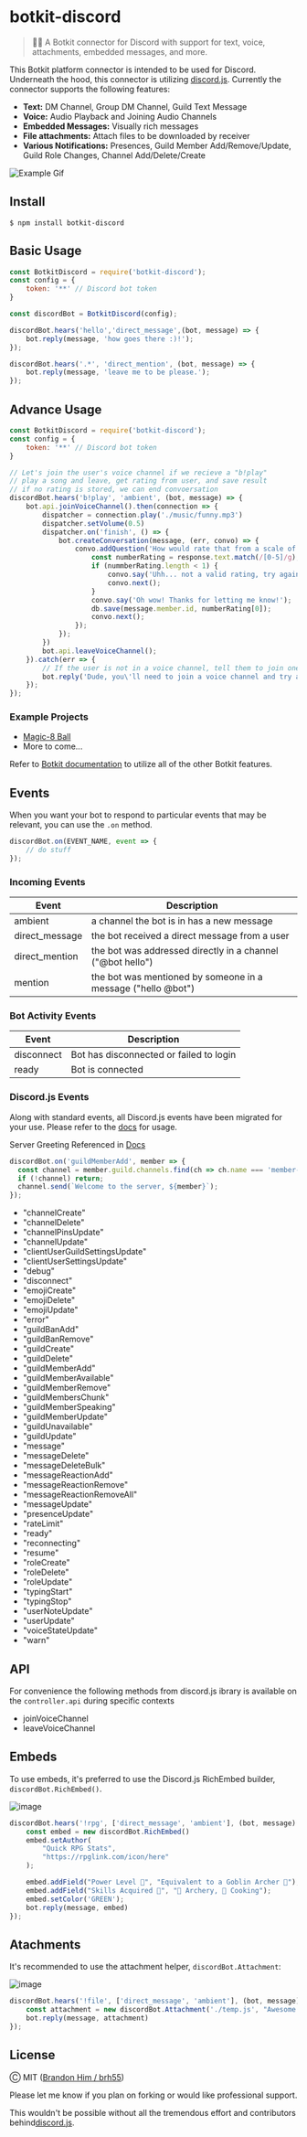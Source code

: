 # botkit-discord

> 🤖👾 A Botkit connector for Discord with support for text, voice, attachments, embedded messages, and more.

This Botkit platform connector is intended to be used for Discord. Underneath the hood, this connector is utilizing [discord.js](https://github.com/discordjs/discord.js). Currently the connector supports the following features:

- **Text:** DM Channel, Group DM Channel, Guild Text Message
- **Voice:** Audio Playback and Joining Audio Channels
- **Embedded Messages:** Visually rich messages
- **File attachments:** Attach files to be downloaded by receiver
- **Various Notifications:** Presences, Guild Member Add/Remove/Update, Guild Role Changes, Channel Add/Delete/Create

![Example Gif](http://g.recordit.co/WzQ3XkJm5A.gif)

## Install
`$ npm install botkit-discord`

## Basic Usage
```javascript
const BotkitDiscord = require('botkit-discord');
const config = {
    token: '**' // Discord bot token
}

const discordBot = BotkitDiscord(config);

discordBot.hears('hello','direct_message',(bot, message) => {
    bot.reply(message, 'how goes there :)!');
});

discordBot.hears('.*', 'direct_mention', (bot, message) => {
	bot.reply(message, 'leave me to be please.');
});
```

## Advance Usage
```javascript
const BotkitDiscord = require('botkit-discord');
const config = {
    token: '**' // Discord bot token
}

// Let's join the user's voice channel if we recieve a "b!play"
// play a song and leave, get rating from user, and save result
// if no rating is stored, we can end convoersation
discordBot.hears('b!play', 'ambient', (bot, message) => {
	bot.api.joinVoiceChannel().then(connection => {
		dispatcher = connection.play('./music/funny.mp3')
		dispatcher.setVolume(0.5)
		dispatcher.on('finish', () => {
			bot.createConversation(message, (err, convo) => {
				convo.addQuestion('How would rate that from a scale of 0 to 5?', (response, convo) => {
					const numberRating = response.text.match(/[0-5]/g);
					if (nummberRating.length < 1) {
						convo.say('Uhh... not a valid rating, try again later!');
						convo.next();
					}
					convo.say('Oh wow! Thanks for letting me know!');
					db.save(message.member.id, numberRating[0]);
					convo.next();
				});
			});
		})
		bot.api.leaveVoiceChannel();
	}).catch(err => {
		// If the user is not in a voice channel, tell them to join one
		bot.reply('Dude, you\'ll need to join a voice channel and try again');
	});
});
```
### Example Projects
- [Magic-8 Ball](https://github.com/brh55/discord-magic-8-ball)
- More to come...

Refer to [Botkit documentation](https://botkit.ai/docs/) to utilize all of the other Botkit features.

## Events
When you want your bot to respond to particular events that may be relevant, you can use the `.on` method.

```javascript
discordBot.on(EVENT_NAME, event => {
	// do stuff
});
```

### Incoming Events

| Event          | Description                                                  |
| -------------- | ------------------------------------------------------------ |
| ambient        | a channel the bot is in has a new message                    |
| direct_message | the bot received a direct message from a user                |
| direct_mention | the bot was addressed directly in a channel ("@bot hello")   |
| mention        | the bot was mentioned by someone in a message ("hello @bot") |

 ### Bot Activity Events

| Event      | Description                             |
| ---------- | --------------------------------------- |
| disconnect | Bot has disconnected or failed to login |
| ready      | Bot is connected                        |

### Discord.js Events

Along with standard events, all Discord.js events have been migrated for your use. Please refer to the [docs](https://discord.js.org/#/docs/main/stable/class/Client?scrollTo=e-channelCreate) for usage.

Server Greeting Referenced in [Docs](https://github.com/discordjs/discord.js/blob/stable/docs/examples/greeting.js)

```js
discordBot.on('guildMemberAdd', member => {
  const channel = member.guild.channels.find(ch => ch.name === 'member-log');
  if (!channel) return;
  channel.send(`Welcome to the server, ${member}`);
});
```

- "channelCreate"
- "channelDelete"
- "channelPinsUpdate"
- "channelUpdate"
- "clientUserGuildSettingsUpdate"
- "clientUserSettingsUpdate"
- "debug"
- "disconnect"
- "emojiCreate"
- "emojiDelete"
- "emojiUpdate"
- "error"
- "guildBanAdd"
- "guildBanRemove"
- "guildCreate"
- "guildDelete"
- "guildMemberAdd"
- "guildMemberAvailable"
- "guildMemberRemove"
- "guildMembersChunk"
- "guildMemberSpeaking"
- "guildMemberUpdate"
- "guildUnavailable"
- "guildUpdate"
- "message"
- "messageDelete"
- "messageDeleteBulk"
- "messageReactionAdd"
- "messageReactionRemove"
- "messageReactionRemoveAll"
- "messageUpdate"
- "presenceUpdate"
- "rateLimit"
- "ready"
- "reconnecting"
- "resume"
- "roleCreate"
- "roleDelete"
- "roleUpdate"
- "typingStart"
- "typingStop"
- "userNoteUpdate"
- "userUpdate"
- "voiceStateUpdate"
- "warn"

## API

For convenience the following methods from discord.js ibrary is available on the `controller.api` during specific contexts

- joinVoiceChannel
- leaveVoiceChannel

## Embeds
To use embeds, it's preferred to use the Discord.js RichEmbed builder, `discordBot.RichEmbed()`.

![image](https://user-images.githubusercontent.com/6020066/55299068-0dc35780-53e6-11e9-9828-8676119e56a7.png)


```js
discordBot.hears('!rpg', ['direct_message', 'ambient'], (bot, message) => {
	const embed = new discordBot.RichEmbed()
	embed.setAuthor(
		"Quick RPG Stats",
		"https://rpglink.com/icon/here"
	);

	embed.addField("Power Level 👊", "Equivalent to a Goblin Archer 🏹");
	embed.addField("Skills Acquired 🥕", "🏹 Archery, 🍳 Cooking");
	embed.setColor('GREEN');
	bot.reply(message, embed)
});

```

## Atachments
It's recommended to use the attachment helper, `discordBot.Attachment`:

![image](https://user-images.githubusercontent.com/6020066/55299122-4fec9900-53e6-11e9-9f8c-f4d235ff15a7.png)

```js
discordBot.hears('!file', ['direct_message', 'ambient'], (bot, message) => {
	const attachment = new discordBot.Attachment('./temp.js', "Awesome Script!")
	bot.reply(message, attachment)
});
```

## License

Ⓒ MIT ([Brandon Him / brh55](github.com/@brh55))

Please let me know if you plan on forking or would like professional support.

This wouldn't be possible without all the tremendous effort and contributors behind[discord.js](https://github.com/discordjs/discord.js).

